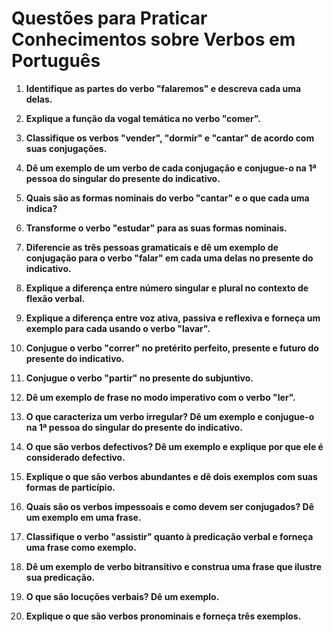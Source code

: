 # Questões para Praticar Conhecimentos sobre Verbos em Português

1. **Identifique as partes do verbo "falaremos" e descreva cada uma delas.**
   
2. **Explique a função da vogal temática no verbo "comer".**

3. **Classifique os verbos "vender", "dormir" e "cantar" de acordo com suas conjugações.**

4. **Dê um exemplo de um verbo de cada conjugação e conjugue-o na 1ª pessoa do singular do presente do indicativo.**

5. **Quais são as formas nominais do verbo "cantar" e o que cada uma indica?**

6. **Transforme o verbo "estudar" para as suas formas nominais.**

7. **Diferencie as três pessoas gramaticais e dê um exemplo de conjugação para o verbo "falar" em cada uma delas no presente do indicativo.**

8. **Explique a diferença entre número singular e plural no contexto de flexão verbal.**

9. **Explique a diferença entre voz ativa, passiva e reflexiva e forneça um exemplo para cada usando o verbo "lavar".**

10. **Conjugue o verbo "correr" no pretérito perfeito, presente e futuro do presente do indicativo.**

11. **Conjugue o verbo "partir" no presente do subjuntivo.**

12. **Dê um exemplo de frase no modo imperativo com o verbo "ler".**

13. **O que caracteriza um verbo irregular? Dê um exemplo e conjugue-o na 1ª pessoa do singular do presente do indicativo.**

14. **O que são verbos defectivos? Dê um exemplo e explique por que ele é considerado defectivo.**

15. **Explique o que são verbos abundantes e dê dois exemplos com suas formas de particípio.**

16. **Quais são os verbos impessoais e como devem ser conjugados? Dê um exemplo em uma frase.**

17. **Classifique o verbo "assistir" quanto à predicação verbal e forneça uma frase como exemplo.**

18. **Dê um exemplo de verbo bitransitivo e construa uma frase que ilustre sua predicação.**

19. **O que são locuções verbais? Dê um exemplo.**

20. **Explique o que são verbos pronominais e forneça três exemplos.**
